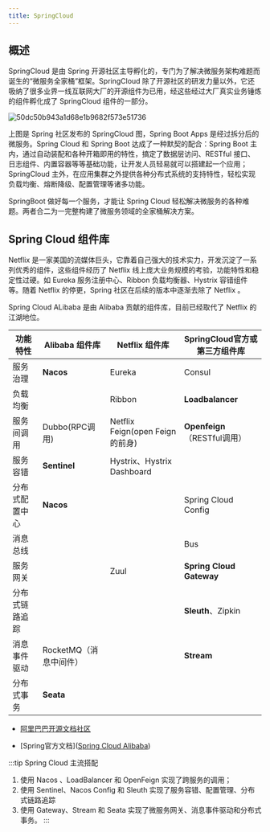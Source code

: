 ```yaml
---
title: SpringCloud
---
```


## 概述

SpringCloud 是由 Spring 开源社区主导孵化的，专门为了解决微服务架构难题而诞生的“微服务全家桶”框架。SpringCloud
除了开源社区的研发力量以外，它还吸纳了很多业界一线互联网大厂的开源组件为已用，经这些经过大厂真实业务锤炼的组件孵化成了
SpringCloud 组件的一部分。

![50dc50b943a1d68e1b9682f573e51736](https://img.wkq.pub/hexo/50dc50b943a1d68e1b9682f573e51736.webp)

上图是 Spring 社区发布的 SpringCloud 图，Spring Boot Apps 是经过拆分后的微服务。Spring Cloud 和 Spring Boot 达成了一种默契的配合：Spring Boot 主内，通过自动装配和各种开箱即用的特性，搞定了数据层访问、RESTful 接口、日志组件、内置容器等等基础功能，让开发人员轻易就可以搭建起一个应用；SpringCloud 主外，在应用集群之外提供各种分布式系统的支持特性，轻松实现负载均衡、熔断降级、配置管理等诸多功能。



SpringBoot 做好每一个服务，才能让 Spring Cloud 轻松解决微服务的各种难题。两者合二为一完整构建了微服务领域的全家桶解决方案。



## Spring Cloud 组件库

Netflix 是一家美国的流媒体巨头，它靠着自己强大的技术实力，开发沉淀了一系列优秀的组件，这些组件经历了 Netflix 线上庞大业务规模的考验，功能特性和稳定性过硬。如 Eureka 服务注册中心、Ribbon 负载均衡器、Hystrix 容错组件等。随着 Netflix 的停更，Spring 社区在后续的版本中逐渐去除了 Netflix 。



Spring Cloud ALibaba 是由 Alibaba 贡献的组件库，目前已经取代了 Netflix 的江湖地位。

| 功能特性       | Alibaba 组件库         | Netflix 组件库                   | SpringCloud官方或第三方组件库 |
| -------------- | ---------------------- | -------------------------------- | ----------------------------- |
| 服务治理       | **Nacos**              | Eureka                           | Consul                        |
| 负载均衡       |                        | Ribbon                           | **Loadbalancer**              |
| 服务间调用     | Dubbo(RPC调用)         | Netflix Feign(open Feign 的前身) | **Openfeign**（RESTful调用）  |
| 服务容错       | **Sentinel**           | Hystrix、Hystrix Dashboard       |                               |
| 分布式配置中心 | **Nacos**              |                                  | Spring Cloud Config           |
| 消息总线       |                        |                                  | Bus                           |
| 服务网关       |                        | Zuul                             | **Spring Cloud Gateway**      |
| 分布式链路追踪 |                        |                                  | **Sleuth**、Zipkin            |
| 消息事件驱动   | RocketMQ（消息中间件） |                                  | **Stream**                    |
| 分布式事务     | **Seata**              |                                  |                               |

* [阿里巴巴开源文档社区](https://github.com/alibaba/spring-cloud-alibaba)

* [Spring官方文档]([Spring Cloud Alibaba](https://spring.io/projects/spring-cloud-alibaba))

:::tip
Spring Cloud 主流搭配
1. 使用 Nacos 、LoadBalancer 和 OpenFeign 实现了跨服务的调用；
2. 使用 Sentinel、Nacos Config 和 Sleuth 实现了服务容错、配置管理、分布式链路追踪
3. 使用 Gateway、Stream 和 Seata 实现了微服务网关、消息事件驱动和分布式事务。
:::
